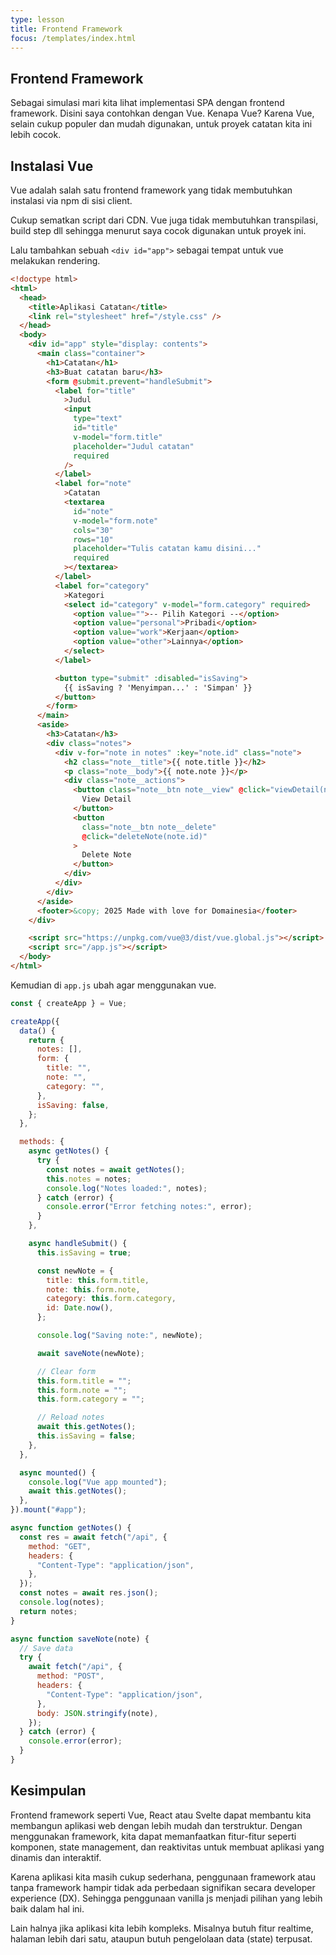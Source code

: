 ```yaml
---
type: lesson
title: Frontend Framework
focus: /templates/index.html
---
```


## Frontend Framework

Sebagai simulasi mari kita lihat implementasi SPA dengan frontend framework. Disini saya contohkan dengan Vue. Kenapa Vue? Karena Vue, selain cukup populer dan mudah digunakan, untuk proyek catatan kita ini lebih cocok.

## Instalasi Vue

Vue adalah salah satu frontend framework yang tidak membutuhkan instalasi via npm di sisi client.

Cukup sematkan script dari CDN. Vue juga tidak membutuhkan transpilasi, build step dll sehingga menurut saya cocok digunakan untuk proyek ini.

Lalu tambahkan sebuah `<div id="app">` sebagai tempat untuk vue melakukan rendering.

```html
<!doctype html>
<html>
  <head>
    <title>Aplikasi Catatan</title>
    <link rel="stylesheet" href="/style.css" />
  </head>
  <body>
    <div id="app" style="display: contents">
      <main class="container">
        <h1>Catatan</h1>
        <h3>Buat catatan baru</h3>
        <form @submit.prevent="handleSubmit">
          <label for="title"
            >Judul
            <input
              type="text"
              id="title"
              v-model="form.title"
              placeholder="Judul catatan"
              required
            />
          </label>
          <label for="note"
            >Catatan
            <textarea
              id="note"
              v-model="form.note"
              cols="30"
              rows="10"
              placeholder="Tulis catatan kamu disini..."
              required
            ></textarea>
          </label>
          <label for="category"
            >Kategori
            <select id="category" v-model="form.category" required>
              <option value="">-- Pilih Kategori --</option>
              <option value="personal">Pribadi</option>
              <option value="work">Kerjaan</option>
              <option value="other">Lainnya</option>
            </select>
          </label>

          <button type="submit" :disabled="isSaving">
            {{ isSaving ? 'Menyimpan...' : 'Simpan' }}
          </button>
        </form>
      </main>
      <aside>
        <h3>Catatan</h3>
        <div class="notes">
          <div v-for="note in notes" :key="note.id" class="note">
            <h2 class="note__title">{{ note.title }}</h2>
            <p class="note__body">{{ note.note }}</p>
            <div class="note__actions">
              <button class="note__btn note__view" @click="viewDetail(note)">
                View Detail
              </button>
              <button
                class="note__btn note__delete"
                @click="deleteNote(note.id)"
              >
                Delete Note
              </button>
            </div>
          </div>
        </div>
      </aside>
      <footer>&copy; 2025 Made with love for Domainesia</footer>
    </div>

    <script src="https://unpkg.com/vue@3/dist/vue.global.js"></script>
    <script src="/app.js"></script>
  </body>
</html>
```

Kemudian di `app.js` ubah agar menggunakan vue.

```javascript
const { createApp } = Vue;

createApp({
  data() {
    return {
      notes: [],
      form: {
        title: "",
        note: "",
        category: "",
      },
      isSaving: false,
    };
  },

  methods: {
    async getNotes() {
      try {
        const notes = await getNotes();
        this.notes = notes;
        console.log("Notes loaded:", notes);
      } catch (error) {
        console.error("Error fetching notes:", error);
      }
    },

    async handleSubmit() {
      this.isSaving = true;

      const newNote = {
        title: this.form.title,
        note: this.form.note,
        category: this.form.category,
        id: Date.now(),
      };

      console.log("Saving note:", newNote);

      await saveNote(newNote);

      // Clear form
      this.form.title = "";
      this.form.note = "";
      this.form.category = "";

      // Reload notes
      await this.getNotes();
      this.isSaving = false;
    },
  },

  async mounted() {
    console.log("Vue app mounted");
    await this.getNotes();
  },
}).mount("#app");

async function getNotes() {
  const res = await fetch("/api", {
    method: "GET",
    headers: {
      "Content-Type": "application/json",
    },
  });
  const notes = await res.json();
  console.log(notes);
  return notes;
}

async function saveNote(note) {
  // Save data
  try {
    await fetch("/api", {
      method: "POST",
      headers: {
        "Content-Type": "application/json",
      },
      body: JSON.stringify(note),
    });
  } catch (error) {
    console.error(error);
  }
}
```

## Kesimpulan

Frontend framework seperti Vue, React atau Svelte dapat membantu kita membangun aplikasi web dengan lebih mudah dan terstruktur. Dengan menggunakan framework, kita dapat memanfaatkan fitur-fitur seperti komponen, state management, dan reaktivitas untuk membuat aplikasi yang dinamis dan interaktif.

Karena aplikasi kita masih cukup sederhana, penggunaan framework atau tanpa framework hampir tidak ada perbedaan signifikan secara developer experience (DX). Sehingga penggunaan vanilla js menjadi pilihan yang lebih baik dalam hal ini.

Lain halnya jika aplikasi kita lebih kompleks. Misalnya butuh fitur realtime, halaman lebih dari satu, ataupun butuh pengelolaan data (state) terpusat.
